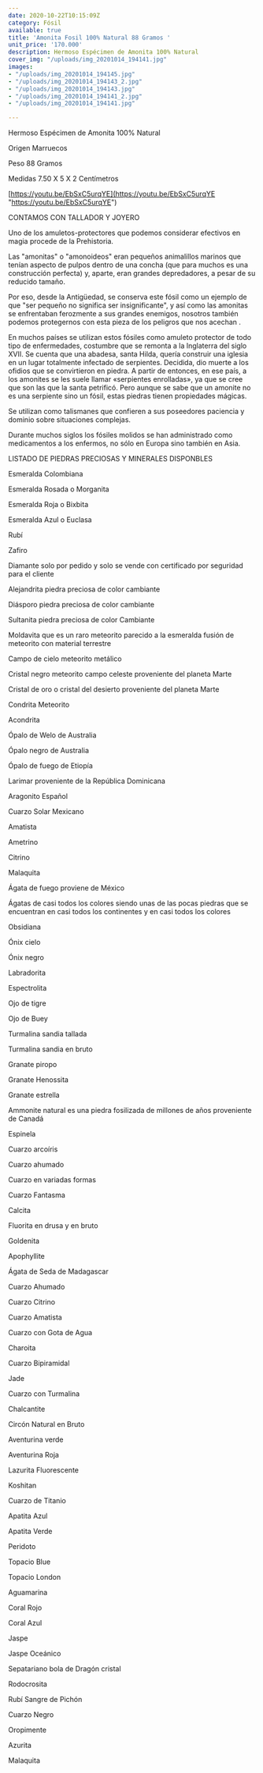 ```yaml
---
date: 2020-10-22T10:15:09Z
category: Fósil
available: true
title: 'Amonita Fosil 100% Natural 88 Gramos '
unit_price: '170.000'
description: Hermoso Espécimen de Amonita 100% Natural
cover_img: "/uploads/img_20201014_194141.jpg"
images:
- "/uploads/img_20201014_194145.jpg"
- "/uploads/img_20201014_194143_2.jpg"
- "/uploads/img_20201014_194143.jpg"
- "/uploads/img_20201014_194141_2.jpg"
- "/uploads/img_20201014_194141.jpg"

---
```

Hermoso Espécimen de Amonita 100% Natural

Origen Marruecos

Peso 88 Gramos

Medidas 7.50 X 5 X 2 Centímetros

[https://youtu.be/EbSxC5urqYE](https://youtu.be/EbSxC5urqYE "https://youtu.be/EbSxC5urqYE")

CONTAMOS CON TALLADOR Y JOYERO

Uno de los amuletos-protectores que podemos considerar efectivos en magia procede de la Prehistoria.

Las "amonitas" o "amonoideos" eran pequeños animalillos marinos que tenían aspecto de pulpos dentro de una concha (que para muchos es una construcción perfecta) y, aparte, eran grandes depredadores, a pesar de su reducido tamaño.

Por eso, desde la Antigüedad, se conserva este fósil como un ejemplo de que "ser pequeño no significa ser insignificante", y así como las amonitas se enfrentaban ferozmente a sus grandes enemigos, nosotros también podemos protegernos con esta pieza de los peligros que nos acechan .

En muchos países se utilizan estos fósiles como amuleto protector de todo tipo de enfermedades, costumbre que se remonta a la Inglaterra del siglo XVII. Se cuenta que una abadesa, santa Hilda, quería construir una iglesia en un lugar totalmente infectado de serpientes. Decidida, dio muerte a los ofidios que se convirtieron en piedra. A partir de entonces, en ese país, a los amonites se les suele llamar «serpientes enrolladas», ya que se cree que son las que la santa petrificó. Pero aunque se sabe que un amonite no es una serpiente sino un fósil, estas piedras tienen propiedades mágicas.

Se utilizan como talismanes que confieren a sus poseedores paciencia y dominio sobre situaciones complejas.

Durante muchos siglos los fósiles molidos se han administrado como medicamentos a los enfermos, no sólo en Europa sino también en Asia.

LISTADO DE PIEDRAS PRECIOSAS Y MINERALES DISPONBLES

Esmeralda Colombiana

Esmeralda Rosada o Morganita

Esmeralda Roja o Bixbita

Esmeralda Azul o Euclasa

Rubí

Zafiro

Diamante solo por pedido y solo se vende con certificado por seguridad para el cliente

Alejandrita piedra preciosa de color cambiante

Diásporo piedra preciosa de color cambiante

Sultanita piedra preciosa de color Cambiante

Moldavita que es un raro meteorito parecido a la esmeralda fusión de meteorito con material terrestre

Campo de cielo meteorito metálico

Cristal negro meteorito campo celeste proveniente del planeta Marte

Cristal de oro o cristal del desierto proveniente del planeta Marte

Condrita Meteorito

Acondrita

Ópalo de Welo de Australia

Ópalo negro de Australia

Ópalo de fuego de Etiopía

Larimar proveniente de la República Dominicana

Aragonito Español

Cuarzo Solar Mexicano

Amatista

Ametrino

Citrino

Malaquita

Ágata de fuego proviene de México

Ágatas de casi todos los colores siendo unas de las pocas piedras que se encuentran en casi todos los continentes y en casi todos los colores

Obsidiana

Ónix cielo

Ónix negro

Labradorita

Espectrolita

Ojo de tigre

Ojo de Buey

Turmalina sandia tallada

Turmalina sandia en bruto

Granate piropo

Granate Henossita

Granate estrella

Ammonite natural es una piedra fosilizada de millones de años proveniente de Canadá

Espinela

Cuarzo arcoíris

Cuarzo ahumado

Cuarzo en variadas formas

Cuarzo Fantasma

Calcita

Fluorita en drusa y en bruto

Goldenita

Apophyllite

Ágata de Seda de Madagascar

Cuarzo Ahumado

Cuarzo Citrino

Cuarzo Amatista

Cuarzo con Gota de Agua

Charoita

Cuarzo Bipiramidal

Jade

Cuarzo con Turmalina

Chalcantite

Circón Natural en Bruto

Aventurina verde

Aventurina Roja

Lazurita Fluorescente

Koshitan

Cuarzo de Titanio

Apatita Azul

Apatita Verde

Peridoto

Topacio Blue

Topacio London

Aguamarina

Coral Rojo

Coral Azul

Jaspe

Jaspe Oceánico

Sepatariano bola de Dragón cristal

Rodocrosita

Rubí Sangre de Pichón

Cuarzo Negro

Oropimente

Azurita

Malaquita